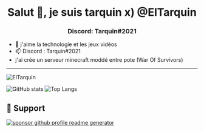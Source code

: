 <h1 align="center">Salut 👋, je suis tarquin x) @ElTarquin</h1>  
<h3 align="center">Discord: Tarquin#2021</h3>

- 👀 j'aime la technologie et les jeux vidéos 
- 📫 Discord : Tarquin#2021
- j'ai crée un serveur minecraft moddé entre pote (War Of Survivors)
---
<p align="left"> <img src="https://komarev.com/ghpvc/?username=ElTarquin" alt="ElTarquin" /> </p>

![GitHub stats](https://github-readme-stats.vercel.app/api?username=ElTarquin&show_icons=true&theme=tokyonight)
![Top Langs](https://github-readme-stats.vercel.app/api/top-langs/?username=ElTarquin&theme=tokyonight)


## 🙏 Support

<p align="left">
<a href="https://www.paypal.com/paypalme/PetitFlocon/"><img src="https://ionicabizau.github.io/badges/paypal.svg" alt="sponsor github profile readme generator"/>
</a>
